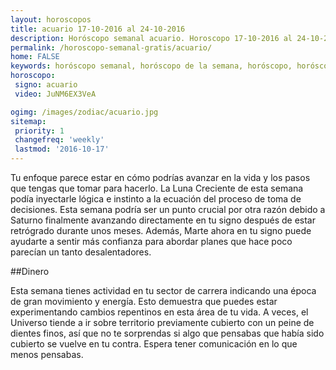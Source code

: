 ```yaml
---
layout: horoscopos
title: acuario 17-10-2016 al 24-10-2016 
description: Horóscopo semanal acuario. Horoscopo 17-10-2016 al 24-10-2016. Horoscopos univision gratis
permalink: /horoscopo-semanal-gratis/acuario/
home: FALSE
keywords: horóscopo semanal, horóscopo de la semana, horóscopo, horóscopo gratis,horóscopos, horóscopo esperanza gracia, horoscopos acuario la semana, horóscopos gratis, Tarot, Astrologia, Zodíaco, acuario, horoscopo gratis
horoscopo:
 signo: acuario
 video: JuNM6EX3VeA

ogimg: /images/zodiac/acuario.jpg
sitemap:
 priority: 1
 changefreq: 'weekly'
 lastmod: '2016-10-17'
---
```



Tu enfoque parece estar en cómo podrías avanzar en la vida y los pasos que tengas que tomar para hacerlo. La Luna Creciente de esta semana podía inyectarle lógica e instinto a la ecuación del proceso de toma de decisiones. Esta semana podría ser un punto crucial por otra razón debido a Saturno finalmente avanzando directamente en tu signo después de estar retrógrado durante unos meses. Además, Marte ahora en tu signo puede ayudarte a sentir más confianza para abordar planes que hace poco parecían un tanto desalentadores.

##Dinero

Esta semana tienes actividad en tu sector de carrera indicando una época de gran movimiento y energía. Esto demuestra que puedes estar experimentando cambios repentinos en esta área de tu vida. A veces, el Universo tiende a ir sobre territorio previamente cubierto con un peine de dientes finos, así que no te sorprendas si algo que pensabas que había sido cubierto se vuelve en tu contra. Espera tener comunicación en lo que menos pensabas.